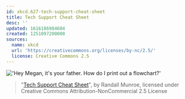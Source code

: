 ```yaml
---
id: xkcd.627-tech-support-cheat-sheet
title: Tech Support Cheat Sheet
desc: ''
updated: 1616186984604
created: 1251097200000
sources:
  name: xkcd
  url: 'https://creativecommons.org/licenses/by-nc/2.5/'
  license: Creative Commons 2.5
---
```

!['Hey Megan, it's your father. How do I print out a flowchart?'](https://imgs.xkcd.com/comics/tech_support_cheat_sheet.png)
> "[Tech Support Cheat Sheet](https://xkcd.com/627/)", by Randall Munroe, licensed under Creative Commons Attribution-NonCommercial 2.5 License
